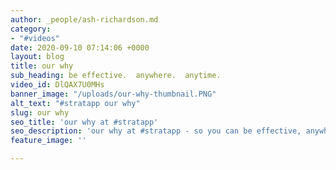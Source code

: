 ```yaml
---
author: _people/ash-richardson.md
category:
- "#videos"
date: 2020-09-10 07:14:06 +0000
layout: blog
title: our why
sub_heading: be effective.  anywhere.  anytime.
video_id: DlQAX7U0MHs
banner_image: "/uploads/our-why-thumbnail.PNG"
alt_text: "#stratapp our why"
slug: our why
seo_title: 'our why at #stratapp'
seo_description: 'our why at #stratapp - so you can be effective, anywhere, anytime'
feature_image: ''

---
```

